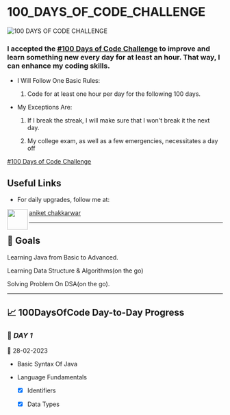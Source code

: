 # 100_DAYS_OF_CODE_CHALLENGE

![100 DAYS OF CODE CHALLENGE](https://user-images.githubusercontent.com/106388215/178993186-17265243-9b66-4eda-84f0-4176cda3d9b8.png)

### I accepted the [#100 Days of Code Challenge](https://www.100daysofcode.com/) to improve and learn something new every day for at least an hour. That way, I can enhance my coding skills.

- I Will Follow One Basic Rules:

  1.  Code for at least one hour per day for the following 100 days.

- My Exceptions Are:

  1.  If I break the streak, I will make sure that I won't break it the next day.

  2.  My college exam, as well as a few emergencies, necessitates a day off

[#100 Days of Code Challenge](https://www.100daysofcode.com/)

## Useful Links

- For daily upgrades, follow me at:

<a href="url"><img src="https://user-images.githubusercontent.com/106388215/179008268-b5b53150-636d-4f6d-b883-b057e6fee947.png" align="left" height="48" width="48" ></a>

[aniket chakkarwar](https://www.linkedin.com/in/aniket-chakkarwar-a7558a1ab/)

---

## :dart: Goals

Learning Java from Basic to Advanced.

Learning Data Structure & Algorithms(on the go)

Solving Problem On DSA(on the go).

---

## :chart_with_upwards_trend: 100DaysOfCode Day-to-Day Progress

### :date: _DAY 1_

:calendar: 28-02-2023 
- Basic Syntax Of Java
- Language Fundamentals

  - [x] Identifiers
  - [x] Data Types

   


